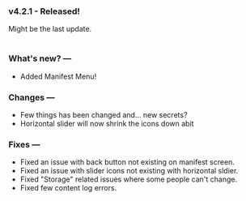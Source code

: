 ### v4.2.1 - Released!
Might be the last update.<br><br>
### What's new? —
- Added Manifest Menu!
### Changes —
- Few things has been changed and... new secrets?
- Horizontal slider will now shrink the icons down abit
### Fixes —
- Fixed an issue with back button not existing on manifest screen.
- Fixed an issue with slider icons not existing with horizontal sldier.
- Fixed "Storage" related issues where some people can't change.
- Fixed few content log errors.

